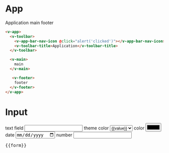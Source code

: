 # App

<v-preview v-scope="{}">
<v-app>
  <v-toolbar>
    <v-app-bar-nav-icon @click="alert('clicked')"></v-app-bar-nav-icon>
    <v-toolbar-title>Application</v-toolbar-title>
  </v-toolbar>

  <v-main>
    main
  </v-main>

   <v-footer>
    footer
  </v-footer>
</v-app>
</v-preview>

```html
<v-app>
  <v-toolbar>
    <v-app-bar-nav-icon @click="alert('clicked')"></v-app-bar-nav-icon>
    <v-toolbar-title>Application</v-toolbar-title>
  </v-toolbar>

  <v-main>
    main
  </v-main>

   <v-footer>
    footer
  </v-footer>
</v-app>
```

# Input
<style>
v-field input { z-index: 1;}
v-field v-overlay {
  opacity: 0;
}
v-field:has(input:focus) v-overlay {
  opacity: 1;
}
</style>

<v-preview v-scope="{form:{text: ''}}">
  <v-field>
    <label>text field</label>
    <input type=text v-model=form.text>
    <v-overlay></v-overlay>
  </v-field>
  <v-field>
    <label>theme color</label>
    <select v-model="form.theme">
      <option v-for="value in ['primary', 'secondary', 'accent', 'success', 'info', 'warning', 'error']" :value=value>{{value}}</option>
    </select>
  </v-field>
  <v-field>
    <label>color</label>
    <input type=color v-model=form.color>
  </v-field>
  <v-field>
    <label>date</label>
    <input type=date v-model=form.date>
  </v-field>
      <v-field>
    <label>number</label>
    <input type= number v-model=form.number>
  </v-field>
  <pre>{{form}}</pre>
</v-preview>

